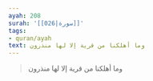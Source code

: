 ```yaml
---
ayah: 208
surah: '[[026|سورة]]'
tags:
- quran/ayah
text: وما أهلكنا من قرية إلا لها منذرون
---
```

> وما أهلكنا من قرية إلا لها منذرون
